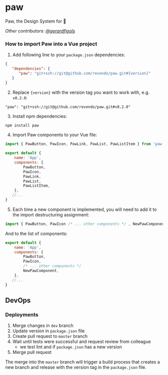 # paw
Paw, the Design System for 🦊

*Other contributors: [@gerardfigols](https://github.com/gerardfigols)*

### How to import Paw into a Vue project
1. Add following line to your `package.json` dependencies:
```json
{
   "dependencies": {
      "paw": "git+ssh://git@github.com/revendo/paw.git#{version}"
   }
}
```

2. Replace `{version}` with the version tag you want to work with, e.g. `v0.2.0`:
```
"paw": "git+ssh://git@github.com/revendo/paw.git#v0.2.0"
```

3. Install npm dependencies:
```bash
npm install paw
```

4. Import Paw components to your Vue file:
```JavaScript
import { PawButton, PawIcon, PawLink, PawList, PawListItem } from 'paw';

export default {
    name: 'App',
    components: {
        PawButton,
        PawIcon,
        PawLink,
        PawList,
        PawListItem,
    },
   //...
}
```

5. Each time a new component is implemented, you will need to add it to the import destructuring assignment:
```JavaScript
import { PawButton, PawIcon /* ... other components */ , NewPawComponent } from 'paw';
``` 

And to the list of components:

```JavaScript
export default {
    name: 'App',
    components: {
        PawButton,
        PawIcon,
        /* ... other components */
        NewPawComponent,
    },
   //...
}
```

## DevOps

### Deployments

1. Merge changes in `dev` branch
2. Update version in `package.json` file
3. Create pull request to `master` branch
4. Wait until tests were successful and request review from colleague
   - we test lint and if `package.json` has a new version
5. Merge pull request

The merge into the `master` branch will trigger a build process that creates a new branch and release with the version tag in the `package.json` file.

